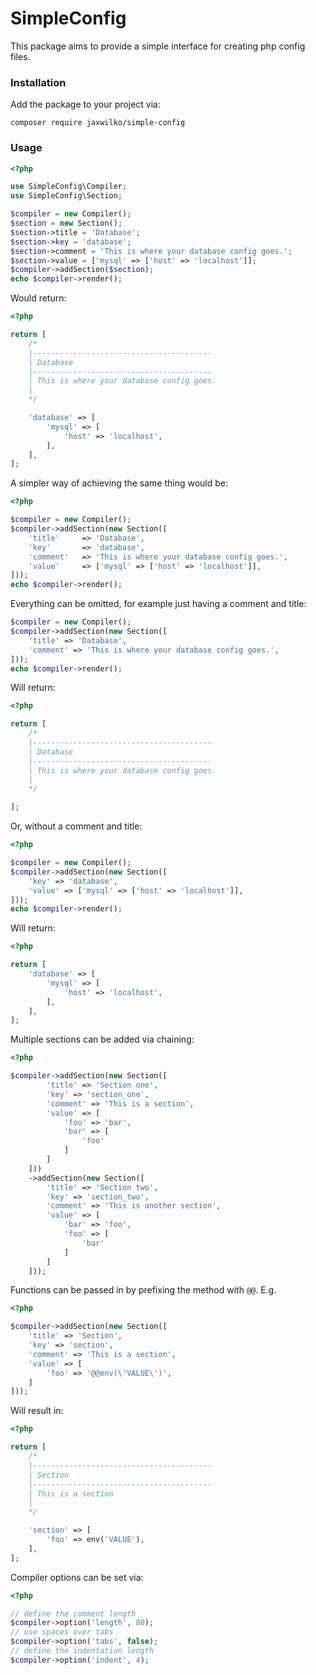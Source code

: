 # SimpleConfig

This package aims to provide a simple interface for creating php config files.

### Installation

Add the package to your project via:

```
composer require jaxwilko/simple-config
```

### Usage

```php
<?php

use SimpleConfig\Compiler;
use SimpleConfig\Section;

$compiler = new Compiler();
$section = new Section();
$section->title = 'Database';
$section->key = 'database';
$section->comment = 'This is where your database config goes.';
$section->value = ['mysql' => ['host' => 'localhost']];
$compiler->addSection($section);
echo $compiler->render();
```

Would return:

```php
<?php

return [
    /*
    |----------------------------------------
    | Database
    |----------------------------------------
    | This is where your database config goes.
    |
    */

    'database' => [
        'mysql' => [
            'host' => 'localhost',
        ],
    ],
];
```

A simpler way of achieving the same thing would be:

```php
<?php

$compiler = new Compiler();
$compiler->addSection(new Section([
    'title'     => 'Database',
    'key'       => 'database',
    'comment'   => 'This is where your database config goes.',
    'value'     => ['mysql' => ['host' => 'localhost']],
]));
echo $compiler->render();
```

Everything can be omitted, for example just having a comment and title:

```php
$compiler = new Compiler();
$compiler->addSection(new Section([
    'title' => 'Database',
    'comment' => 'This is where your database config goes.',
]));
echo $compiler->render();
```

Will return:

```php
<?php

return [
    /*
    |----------------------------------------
    | Database
    |----------------------------------------
    | This is where your database config goes.
    |
    */

];
```

Or, without a comment and title:

```php
<?php

$compiler = new Compiler();
$compiler->addSection(new Section([
    'key' => 'database',
    'value' => ['mysql' => ['host' => 'localhost']],
]));
echo $compiler->render();
```

Will return:

```php
<?php

return [
    'database' => [
        'mysql' => [
            'host' => 'localhost',
        ],
    ],
];
```

Multiple sections can be added via chaining:

```php
<?php

$compiler->addSection(new Section([
        'title' => 'Section one',
        'key' => 'section_one',
        'comment' => 'This is a section',
        'value' => [
            'foo' => 'bar',
            'bar' => [
                'foo'
            ]
        ]
    ]))
    ->addSection(new Section([
        'title' => 'Section two',
        'key' => 'section_two',
        'comment' => 'This is another section',
        'value' => [
            'bar' => 'foo',
            'foo' => [
                'bar'
            ]
        ]
    ]));
```

Functions can be passed in by prefixing the method with `@@`. E.g.

```php
<?php

$compiler->addSection(new Section([
    'title' => 'Section',
    'key' => 'section',
    'comment' => 'This is a section',
    'value' => [
        'foo' => '@@env(\'VALUE\')',
    ]
]));
```

Will result in:

```php
<?php

return [
    /*
    |----------------------------------------
    | Section
    |----------------------------------------
    | This is a section
    |
    */

    'section' => [
        'foo' => env('VALUE'),
    ],
];
```

Compiler options can be set via:

```php
<?php

// define the comment length
$compiler->option('length', 80);
// use spaces over tabs
$compiler->option('tabs', false);
// define the indentation length
$compiler->option('indent', 4);
```
